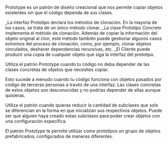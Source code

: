 Prototype es un patrón de diseño creacional que nos permite copiar objetos existentes sin que el código dependa de sus clases.

_La interfaz Prototipo declara los métodos de clonación. En la mayoría de los casos, se trata de un único método clonar.
_La clase Prototipo Concreto implementa el método de clonación. Además de copiar la información del objeto original al clon, este método también puede gestionar algunos casos extremos del proceso de clonación, como, por ejemplo, clonar objetos vinculados, deshacer dependencias recursivas, etc.
_El Cliente puede producir una copia de cualquier objeto que siga la interfaz del prototipo.

Utiliza el patrón Prototype cuando tu código no deba depender de las clases concretas de objetos que necesites copiar.

 Esto sucede a menudo cuando tu código funciona con objetos pasados por código de terceras personas a través de una interfaz. Las clases concretas de estos objetos son desconocidas y no podrías depender de ellas aunque quisieras.

Utiliza el patrón cuando quieras reducir la cantidad de subclases que solo se diferencian en la forma en que inicializan sus respectivos objetos. Puede ser que alguien haya creado estas subclases para poder crear objetos con una configuración específica.

 El patrón Prototype te permite utilizar como prototipos un grupo de objetos prefabricados, configurados de maneras diferentes.